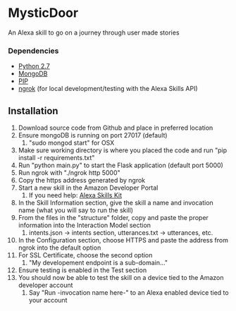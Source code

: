 # MysticDoor
An Alexa skill to go on a journey through user made stories

### Dependencies
* [Python 2.7](https://www.python.org/downloads/)
* [MongoDB](https://www.mongodb.com/download-center)
* [PIP](https://pypi.python.org/pypi/pip)
* [ngrok](https://ngrok.com/) (for local development/testing with the Alexa Skills API)

## Installation
1. Download source code from Github and place in preferred location
1. Ensure mongoDB is running on port 27017 (default)
	1. "sudo mongod start" for OSX
1. Make sure working directory is where you placed the code and run "pip install -r requirements.txt"
1. Run "python main.py" to start the Flask application (default port 5000)
1. Run ngrok with "./ngrok http 5000"
1. Copy the https address generated by ngrok
1. Start a new skill in the Amazon Developer Portal
	1. If you need help: [Alexa Skills Kit](https://developer.amazon.com/alexa-skills-kit/start)
1. In the Skill Information section, give the skill a name and invocation name (what you will say to run the skill)
1. From the files in the "structure" folder, copy and paste the proper information into the Interaction Model section
	1. intents.json -> intents section, utterances.txt -> utterances, etc.
1. In the Configuration section, choose HTTPS and paste the address from ngrok into the default option
1. For SSL Certificate, choose the second option
	1. "My developement endpoint is a sub-domain..."
1. Ensure testing is enabled in the Test section
1. You should now be able to test the skill on a device tied to the Amazon developer account
	1. Say "Run -invocation name here-" to an Alexa enabled device tied to your account
